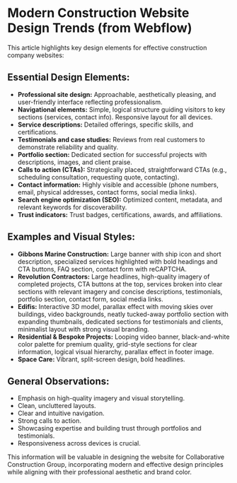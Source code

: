 # Modern Construction Website Design Trends (from Webflow)

This article highlights key design elements for effective construction company websites:

## Essential Design Elements:
*   **Professional site design:** Approachable, aesthetically pleasing, and user-friendly interface reflecting professionalism.
*   **Navigational elements:** Simple, logical structure guiding visitors to key sections (services, contact info). Responsive layout for all devices.
*   **Service descriptions:** Detailed offerings, specific skills, and certifications.
*   **Testimonials and case studies:** Reviews from real customers to demonstrate reliability and quality.
*   **Portfolio section:** Dedicated section for successful projects with descriptions, images, and client praise.
*   **Calls to action (CTAs):** Strategically placed, straightforward CTAs (e.g., scheduling consultation, requesting quote, contacting).
*   **Contact information:** Highly visible and accessible (phone numbers, email, physical addresses, contact forms, social media links).
*   **Search engine optimization (SEO):** Optimized content, metadata, and relevant keywords for discoverability.
*   **Trust indicators:** Trust badges, certifications, awards, and affiliations.

## Examples and Visual Styles:
*   **Gibbons Marine Construction:** Large banner with ship icon and short description, specialized services highlighted with bold headings and CTA buttons, FAQ section, contact form with reCAPTCHA.
*   **Revolution Contractors:** Large headlines, high-quality imagery of completed projects, CTA buttons at the top, services broken into clear sections with relevant imagery and concise descriptions, testimonials, portfolio section, contact form, social media links.
*   **Edifis:** Interactive 3D model, parallax effect with moving skies over buildings, video backgrounds, neatly tucked-away portfolio section with expanding thumbnails, dedicated sections for testimonials and clients, minimalist layout with strong visual branding.
*   **Residential & Bespoke Projects:** Looping video banner, black-and-white color palette for premium quality, grid-style sections for clear information, logical visual hierarchy, parallax effect in footer image.
*   **Space Care:** Vibrant, split-screen design, bold headlines.

## General Observations:
*   Emphasis on high-quality imagery and visual storytelling.
*   Clean, uncluttered layouts.
*   Clear and intuitive navigation.
*   Strong calls to action.
*   Showcasing expertise and building trust through portfolios and testimonials.
*   Responsiveness across devices is crucial.

This information will be valuable in designing the website for Collaborative Construction Group, incorporating modern and effective design principles while aligning with their professional aesthetic and brand color.

